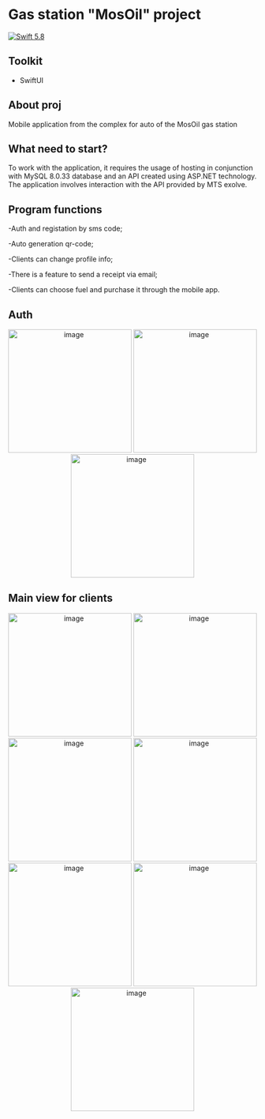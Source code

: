 # Gas station "MosOil" project



<p align="center">

<p align="left">
    <a href="https://swift.org/">
        <img src="https://img.shields.io/badge/Swift-5.8-orange.svg?style=flat"
             alt="Swift 5.8">
    </a>



## Toolkit

- SwiftUI

## About proj

Mobile application from the complex for auto of the MosOil gas station

## What need to start?

To work with the application, it requires the usage of hosting in conjunction with MySQL 8.0.33 database and an API created using ASP.NET technology. The application involves interaction with the API provided by MTS exolve.

## Program functions

-Auth and registation by sms code;

-Auto generation qr-code;

-Clients can change profile info;

-There is a feature to send a receipt via email;

-Clients can choose fuel and purchase it through the mobile app.

## Auth
<p float="left" align="center">
<img width="250" alt="image" src="https://github.com/HvrdWell/gas-station/assets/34194992/6b7ad67e-8965-46de-8750-64e3e2baff82">

<img width="250" alt="image" src="https://github.com/HvrdWell/gas-station/assets/34194992/f6020a3a-e391-4dbf-aa9c-ee6e8929cced">

<img width="250" alt="image" src="https://github.com/HvrdWell/gas-station/assets/34194992/a1bb34b9-7daa-4bc4-ba74-7fe963095104">
</p>

## Main view for clients
<p float="left" align="center">
<img width="250" alt="image" src="https://github.com/HvrdWell/gas-station/assets/34194992/b0e46089-a414-4f56-812f-38d3d20c545e">


<img width="250" alt="image" src="https://github.com/HvrdWell/gas-station/assets/34194992/b3a34397-9d28-4ce4-9bc0-589f50805d49">
<img width="250" alt="image" src="https://github.com/HvrdWell/gas-station/assets/34194992/130f5d1d-466f-4780-aab8-834bc0dfb074">


<img width="250" alt="image" src="https://github.com/HvrdWell/gas-station/assets/34194992/e4034c9d-9d95-48e1-99ba-a98e6feed0b0">

<img width="250" alt="image" src="https://github.com/HvrdWell/gas-station/assets/34194992/901de44e-90ec-4d48-8b0d-0795a8c68760">
<img width="250" alt="image" src="https://github.com/HvrdWell/gas-station/assets/34194992/482c11db-127b-459b-b82a-790290b506fc">

<img width="250" alt="image" src="https://github.com/HvrdWell/gas-station/assets/34194992/40c1645b-5a86-4710-b02d-79796615ccfb">


</p>
